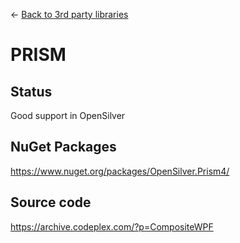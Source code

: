 ← [Back to 3rd party libraries](/docs/9/67)
# PRISM

## Status

Good support in OpenSilver

## NuGet Packages

https://www.nuget.org/packages/OpenSilver.Prism4/

## Source code

https://archive.codeplex.com/?p=CompositeWPF